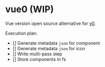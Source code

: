 # vue0 (WIP)

Vue version open source alternative for [v0](v0.dev).

Execution plan:
- [] Generate metadata `json` for component
- [] Generate metadata `json` for icon
- [] Write multi-pass step
- [] Store components in fs

